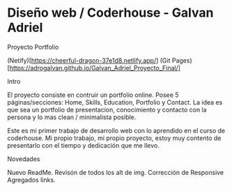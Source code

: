 # Diseño web / Coderhouse - Galvan Adriel

Proyecto Portfolio

(Netify)[https://cheerful-dragon-37e1d8.netlify.app/]
(Git Pages) [https://adrogalvan.github.io/Galvan_Adriel_Proyecto_Final/]

Intro

El proyecto consiste en contruir un portfolio online. Posee 5 páginas/secciones: Home, Skills, Education, Portfolio y Contact. La idea es que sea un portfolio de presentacion, conocimiento y contacto con la persona y lo mas clean / minimalista posible.

Este es mi primer trabajo de desarrollo web con lo aprendido en el curso de coderhouse. Mi propio trabajo, mi propio proyecto, estoy muy contento de presentarlo con el tiempo y dedicación que me llevo.


Novedades

Nuevo ReadMe.
Revisón de todos los alt de img.
Corrección de Responsive
Agregados links.
